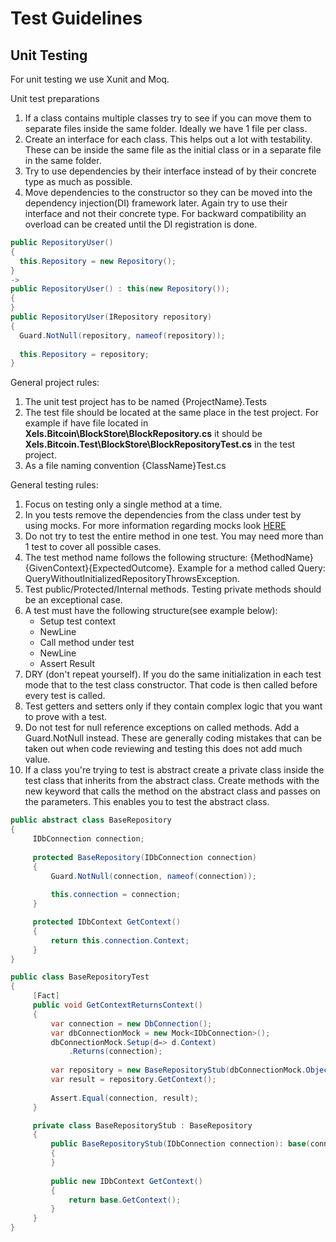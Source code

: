 Test Guidelines
===============

Unit Testing
------------
For unit testing we use Xunit and Moq.

Unit test preparations
1. If a class contains multiple classes try to see if you can move them to separate files inside the same folder. Ideally we have 1 file per class.
2. Create an interface for each class. This helps out a lot with testability. These can be inside the same file as the initial class or in a separate file in the same folder.
3. Try to use dependencies by their interface instead of by their concrete type as much as possible.
4. Move dependencies to the constructor so they can be moved into the dependency injection(DI) framework later. Again try to use their interface and not their concrete type.
   For backward compatibility an overload can be created until the DI registration is done.
  
  ```csharp
  public RepositoryUser()
  {
	this.Repository = new Repository();
  }
  ->
  public RepositoryUser() : this(new Repository());
  {	
  }  
  public RepositoryUser(IRepository repository)
  {
	Guard.NotNull(repository, nameof(repository));
	
	this.Repository = repository;
  }  
  ```
General project rules:
1. The unit test project has to be named {ProjectName}.Tests
2. The test file should be located at the same place in the test project. 
   For example if have file located in **Xels.Bitcoin\BlockStore\BlockRepository.cs** 
   it should be **Xels.Bitcoin.Test\BlockStore\BlockRepositoryTest.cs** in the test project.
3. As a file naming convention {ClassName}Test.cs

General testing rules:
1. Focus on testing only a single method at a time.
2. In you tests remove the dependencies from the class under test by using mocks. For more information regarding mocks look [HERE](https://github.com/Moq/moq4/wiki/Quickstart)
3. Do not try to test the entire method in one test. You may need more than 1 test to cover all possible cases.
4. The test method name follows the following structure: {MethodName}{GivenContext}{ExpectedOutcome}. Example for a method called Query: QueryWithoutInitializedRepositoryThrowsException.
5. Test public/Protected/Internal methods. Testing private methods should be an exceptional case.
6. A test must have the following structure(see example below):
	* Setup test context
	* NewLine
	* Call method under test
	* NewLine
	* Assert Result
7. DRY (don't repeat yourself). If you do the same initialization in each test mode that to the test class constructor. That code is then called before every test is called.
8. Test getters and setters only if they contain complex logic that you want to prove with a test.
9. Do not test for null reference exceptions on called methods. Add a Guard.NotNull instead. 
   These are generally coding mistakes that can be taken out when code reviewing and testing this does not add much value.
10. If a class you're trying to test is abstract create a private class inside the test class that inherits from the abstract class.
   Create methods with the new keyword that calls the method on the abstract class and passes on the parameters. This enables you to test the abstract class.
   ```csharp
   public abstract class BaseRepository
   {
		IDbConnection connection;
		
		protected BaseRepository(IDbConnection connection)
		{
			Guard.NotNull(connection, nameof(connection));
		
			this.connection = connection;
		}
   
		protected IDbContext GetContext()
		{
			return this.connection.Context;
		}
   }
   
   public class BaseRepositoryTest
   {
		[Fact]
		public void GetContextReturnsContext()
		{
			var connection = new DbConnection();
			var dbConnectionMock = new Mock<IDbConnection>();
			dbConnectionMock.Setup(d=> d.Context)
				.Returns(connection);			
			
			var repository = new BaseRepositoryStub(dbConnectionMock.Object);
			var result = repository.GetContext();
			
			Assert.Equal(connection, result);
		}
   
		private class BaseRepositoryStub : BaseRepository
		{
			public BaseRepositoryStub(IDbConnection connection): base(connection)
			{
			}
			
			public new IDbContext GetContext()
			{
				return base.GetContext();
			}
		}
   }
   ```